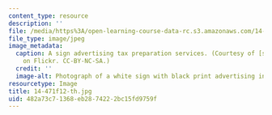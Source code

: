 ```yaml
---
content_type: resource
description: ''
file: /media/https%3A/open-learning-course-data-rc.s3.amazonaws.com/14-471-public-economics-i-fall-2012/482a73c71368eb2874222bc15fd9759f_14-471f12-th.jpg
file_type: image/jpeg
image_metadata:
  caption: A sign advertising tax preparation services. (Courtesy of [suttonhoo](http://www.flickr.com/photos/suttonhoo22/291437374/)
    on Flickr. CC-BY-NC-SA.)
  credit: ''
  image-alt: Photograph of a white sign with black print advertising income tax preparation.
resourcetype: Image
title: 14-471f12-th.jpg
uid: 482a73c7-1368-eb28-7422-2bc15fd9759f
---
```

